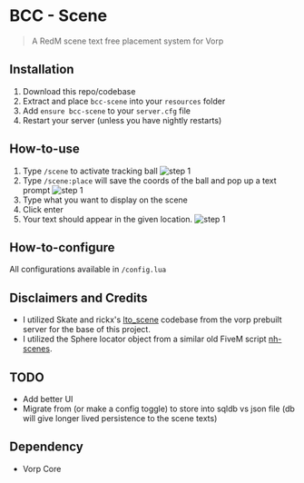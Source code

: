 # BCC - Scene

> A RedM scene text free placement system for Vorp 

## Installation
1. Download this repo/codebase
2. Extract and place `bcc-scene` into your `resources` folder
3. Add `ensure bcc-scene` to your `server.cfg` file
4. Restart your server (unless you have nightly restarts)

## How-to-use
1. Type `/scene` to activate tracking ball
![step 1](/assets/readme1.png)
2. Type `/scene:place` will save the coords of the ball and pop up a text prompt
![step 1](/assets/readme2.png)
3. Type what you want to display on the scene
4. Click enter
5. Your text should appear in the given location.
![step 1](/assets/readme2.png)


## How-to-configure
All configurations available in `/config.lua`

## Disclaimers and Credits
- I utilized Skate and rickx's [lto_scene](https://github.com/zelbeus/ricx_scene) codebase from the vorp prebuilt server for the base of this project.
- I utilized the Sphere locator object from a similar old FiveM script [nh-scenes](https://github.com/nerohiro/nh-scenes). 

## TODO
- Add better UI
- Migrate from (or make a config toggle) to store into sqldb vs json file (db will give longer lived persistence to the scene texts)

 ## Dependency
 - Vorp Core
